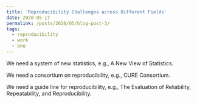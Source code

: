 ```yaml
---
title: 'Reproducibility Challenges across Different Fields'
date: 2020-05-17
permalink: /posts/2020/05/blog-post-3/
tags:
  - reproducibility
  - work
  - bnu
---
```


We need a system of new statistics, e.g., A New View of Statistics.

We need a consortium on reproducibility, e.g., CURE Consortium.

We need a guide line for reproducibility, e.g., The Evaluation of Reliability, Repeatability, and Reproducibility.
